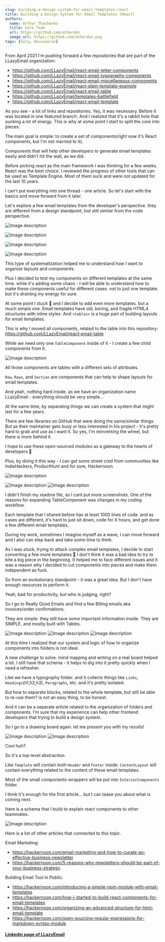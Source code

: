 ```yaml
---
slug: building-a-design-system-for-email-templates-react
title: Building a Design System for Email Templates (React)
authors:
  name: Arthur Tkachenko
  title: Core Team
  url: https://github.com/atherdon
  image_url: https://github.com/atherdon.png
tags: [hola, docusaurus]
---
```


From April 2021 I'm pushing forward a few repositories that are part of the LLazyEmail organization:

- https://github.com/LLazyEmail/react-email-letter-components
- https://github.com/LLazyEmail/react-email-typography-components
- https://github.com/LLazyEmail/react-email-miscellaneous-components
- https://github.com/LLazyEmail/react-plain-template-example
- https://github.com/LLazyEmail/react-email-table
- https://github.com/LLazyEmail/templates-battlefield
- https://github.com/LLazyEmail/react-email-template
  
As you see - a lot of links and repositories. Yes, it was necessary. Before it was located in one featured branch. And I realized that it's a rabbit hole that sucking a lot of energy. This is why at some point I start to split the core into pieces.
  
The main goal is simple: to create a set of components(right now it's React components, but I'm not married to it).
  
Components that will help other developers to generate email templates easily and didn't hit the wall, as we did.
  
Before picking react as the main framework I was thinking for a few weeks. React was the best choice. I reviewed the progress of other tools that can be used as Template Engine. Most of them suck and were not updated for the last 10 years.
  
I can't put everything into one thread - one article. So let's start with the basics and move forward from it later.
  
Let's explore a few email templates from the developer's perspective. they are different from a design standpoint, but still similar from the code perspective.

![Image description](https://dev-to-uploads.s3.amazonaws.com/uploads/articles/jv0i65as8yy524su0gcz.png)
 
![Image description](https://dev-to-uploads.s3.amazonaws.com/uploads/articles/22lyf4gyqkl4rumdui80.png)
 
  ![Image description](https://dev-to-uploads.s3.amazonaws.com/uploads/articles/mqtmvy6nyj7h3t7a5vrz.png)

![Image description](https://dev-to-uploads.s3.amazonaws.com/uploads/articles/ucohtrirwos67aj4r22f.png)
 
 
This type of systematization helped me to understand how I want to organize layouts and components.
  
Plus I decided to test my components on different templates at the same time. while it's adding some chaos - I will be able to understand how to make these components useful for different cases. not to just one template. but it's draining my energy for sure.
  
At some point I stuck 🙂 and I decide to add even more templates.
but a much simple one. Email templates have old, boring, and fragile HTML4 structures with inline styles. And `<tables>` is a huge part of building layouts for email templates.
  
This is why I moved all components, related to the table into this repository: https://github.com/LLazyEmail/react-email-table

While we need only one `TableComponent` inside of it - I create a few child components from it.

![Image description](https://dev-to-uploads.s3.amazonaws.com/uploads/articles/79462mdrhtaizl79urg0.png)
 
  
All those components are tables with a different sets of attributes.

`Row`, `Rows`, and `Section` are components that can help to shape layouts for email templates.
  
And yeah, nothing hard inside. as we have an organization name LLazyEmail - everything should be very simple…
  
At the same time, by separating things we can create a system that might last for a few years.
  
There are few libraries on GitHub that were doing the same/similar things. But as their maintainer gets busy or less interested in his project - it's pretty hard to grab and use as I want it. So yes, I'm reinventing the wheel, but there is more behind it.
  
I hope to use these open-sourced modules as a gateway to the hearts of developers 🙂

Plus, by doing it this way - I can get some street cred from communities like IndieHackers, ProductHunt and for sure, Hackernoon.

![Image description](https://dev-to-uploads.s3.amazonaws.com/uploads/articles/tri83p9hsv4h93v9m2wt.png)
 
![Image description](https://dev-to-uploads.s3.amazonaws.com/uploads/articles/7uzf3496obnns26mo1g0.png)
 ![Image description](https://dev-to-uploads.s3.amazonaws.com/uploads/articles/6vgze18wgubj3k7aq90s.png)
 
  
I didn't finish my readme file, so I cant put more screenshots.
  One of the reasons for expanding TableComponent was changes in my coding workflow.
  
Each template that I shared before has at least 1000 lines of code. and as cases are different, it's hard to just sit down, code for X hours, and get done a few different email templates.
  
During my work, sometimes I imagine myself as a wave, I can move forward and I also can step back and take some time to think.
  
As I was stuck, trying to attack complex email templates, I decide to start converting a few more templates 🙂 I don't think it was a bad idea to try to bite a big piece in the beginning. It helped me to face different issues and it was a reason why I decided to cut components into pieces and make them independent as fuck.
  
So from an evolutionary standpoint - it was a great idea. But I don't have enough resources to perform it.
  
Yeah, bad for productivity, but who is judging, right?
  
So I go to Really Good Emails and find a few Billing emails aka invoices/order confirmations.
  
They are simple. they still have some important information inside. They are SIMPLE. and mostly built with Tables.

![Image description](https://dev-to-uploads.s3.amazonaws.com/uploads/articles/gqlh6eoobg1m440lyyk5.png)
 ![Image description](https://dev-to-uploads.s3.amazonaws.com/uploads/articles/f6gqkk6x4q0ko704brl5.png)
 ![Image description](https://dev-to-uploads.s3.amazonaws.com/uploads/articles/o84kcmp1innidbnd7p2v.png)
 

  
At this time I realized that our system and logic of how to organize components into folders is not ideal.
  
A new challenge to solve. mind mapping and writing on a real board helped a lot. I still have that schema - it helps to dig into it pretty quickly when I need a refresher.
  
Like we have a typography folder. and it collects things like `Links`, `Headings`(h1,h2,h3), `Paragraphs`, etc. and it's pretty isolated.
  
But how to separate blocks, related to the whole template, but still be able to re-use them? is not an easy thing, to be honest.
  
And it can be a separate article related to the organization of folders and components. I'm sure that my experience can help other frontend developers that trying to build a design system.
  
So I go to a drawing board again. let me present you with my results! 

![Image description](https://dev-to-uploads.s3.amazonaws.com/uploads/articles/8gr38gka8ulphlf6rme7.png)
 ![Image description](https://dev-to-uploads.s3.amazonaws.com/uploads/articles/q66d1k6n3nes6bqz61nk.png)
 


Cool huh?
  
So it's a top-level abstraction.
  
Like `Template` will contain both `Header` and `Footer` inside.
`ContentLayout` will contain everything related to the content of these email templates.
  
Most of the small components-wrappers will be put into `InteriorComponents` folder.
  
I think it's enough for the first article...
but I can tease you about what is coming next.
 
Here is a schema that I build to explain react components to other teammates.

![Image description](https://dev-to-uploads.s3.amazonaws.com/uploads/articles/khpjx0uvxekoa1pd3o5b.png)
 


Here is a list of other articles that connected to this topic.
  
Email Marketing:

- https://hackernoon.com/email-marketing-and-how-to-curate-an-effective-business-newsletter
- https://hackernoon.com/5-reasons-why-newsletters-should-be-part-of-your-business-strategy.
  
Building Email Tool in Public:

- https://hackernoon.com/introducing-a-simple-npm-module-with-email-templates
- https://hackernoon.com/how-i-started-to-build-react-components-for-email-templates
- https://hackernoon.com/organizing-an-advanced-structure-for-html-email-template
- https://hackernoon.com/open-sourcing-regular-expressions-for-markdown-syntax-module


#### [Linkedin page of LLazyEmail](https://www.linkedin.com/company/llazyemail/)
